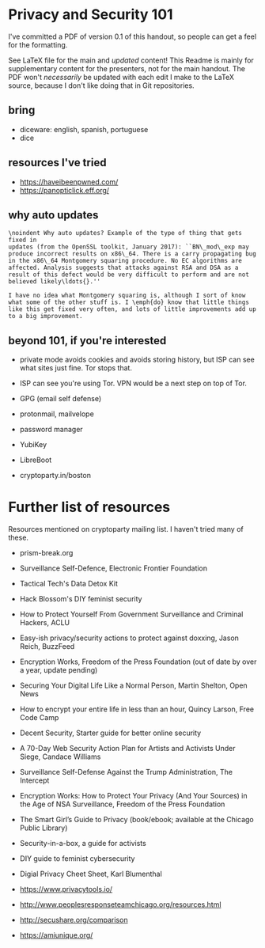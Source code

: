 Privacy and Security 101
========

I've committed a PDF of version 0.1 of this handout, so people can get
a feel for the formatting.

See LaTeX file for the main and *updated* content! This Readme is
mainly for supplementary content for the presenters, not for the main
handout. The PDF won't *necessarily* be updated with each edit I make
to the LaTeX source, because I don't like doing that in Git
repositories.

bring
--------
* diceware: english, spanish, portuguese
* dice

resources I've tried
--------
* https://haveibeenpwned.com/
* https://panopticlick.eff.org/

why auto updates
--------

    \noindent Why auto updates? Example of the type of thing that gets fixed in
    updates (from the OpenSSL toolkit, January 2017): ``BN\_mod\_exp may
    produce incorrect results on x86\_64. There is a carry propagating bug
    in the x86\_64 Montgomery squaring procedure. No EC algorithms are
    affected. Analysis suggests that attacks against RSA and DSA as a
    result of this defect would be very difficult to perform and are not
    believed likely\ldots{}.''

    I have no idea what Montgomery squaring is, although I sort of know
    what some of the other stuff is. I \emph{do} know that little things
    like this get fixed very often, and lots of little improvements add up
    to a big improvement.


beyond 101, if you're interested
--------

* private mode avoids cookies and avoids storing history, but ISP can
  see what sites just fine. Tor stops that.

* ISP can see you're using Tor. VPN would be a next step on top of
  Tor.

* GPG (email self defense)
* protonmail, mailvelope
* password manager
* YubiKey
* LibreBoot
* cryptoparty.in/boston


Further list of resources
========

Resources mentioned on cryptoparty mailing list. I haven't tried many
of these.

* prism-break.org

* Surveillance Self-Defence, Electronic Frontier Foundation

* Tactical Tech's Data Detox Kit

* Hack Blossom's DIY feminist security

* How to Protect Yourself From Government Surveillance and Criminal
  Hackers, ACLU

* Easy-ish privacy/security actions to protect against doxxing, Jason
  Reich, BuzzFeed

* Encryption Works, Freedom of the Press Foundation (out of date by
  over a year, update pending)

* Securing Your Digital Life Like a Normal Person, Martin Shelton,
  Open News

* How to encrypt your entire life in less than an hour, Quincy Larson,
  Free Code Camp

* Decent Security, Starter guide for better online security

* A 70-Day Web Security Action Plan for Artists and Activists Under
  Siege, Candace Williams

* Surveillance Self-Defense Against the Trump Administration, The
  Intercept

* Encryption Works: How to Protect Your Privacy (And Your Sources) in
  the Age of NSA Surveillance, Freedom of the Press Foundation

* The Smart Girl’s Guide to Privacy (book/ebook; available at the
  Chicago Public Library)

* Security-in-a-box, a guide for activists

* DIY guide to feminist cybersecurity

* Digial Privacy Cheet Sheet, Karl Blumenthal

* https://www.privacytools.io/ 

* http://www.peoplesresponseteamchicago.org/resources.html

* http://secushare.org/comparison

* https://amiunique.org/
